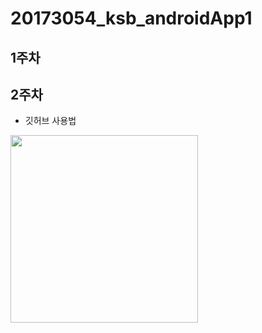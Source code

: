 # 20173054_ksb_androidApp1

## 1주차

## 2주차
  - 깃허브 사용법

<img width="300" height="300" src="./png/ 2주차출석과제.png"></img>
